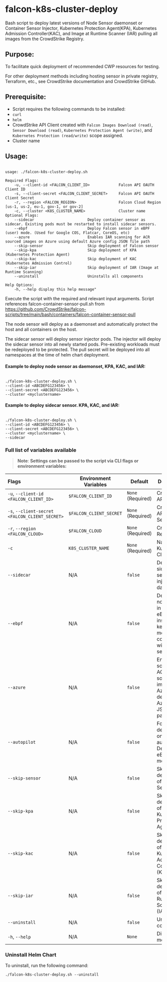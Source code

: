 # falcon-k8s-cluster-deploy

Bash script to deploy latest versions of Node Sensor daemonset or Container Sensor Injector, Kubernetes Protection Agent(KPA), Kubernetes Admission Controller(KAC), and Image at Runtime Scanner (IAR) pulling all images from the CrowdStrike Registry.

## Purpose:

To facilitate quick deployment of recommended CWP resources for testing.

For other deployment methods including hosting sensor in private registry, Terraform, etc., see CrowdStrike documentation and CrowdStrike GitHub.

## Prerequisite:

- Script requires the following commands to be installed:
-  `curl`
-  `helm`
- CrowdStrike API Client created with `Falcon Images Download (read)`, `Sensor Download (read)`, `Kubernetes Protection Agent (write)`, and `Kubernetes Protection (read/write)` scope assigned.
- Cluster name

## Usage:

```

usage: ./falcon-k8s-cluster-deploy.sh

Required Flags:
    -u, --client-id <FALCON_CLIENT_ID>             Falcon API OAUTH Client ID
    -s, --client-secret <FALCON_CLIENT_SECRET>     Falcon API OAUTH Client Secret
    -r, --region <FALCON_REGION>                   Falcon Cloud Region [us-1, us-2, eu-1, gov-1, or gov-2]
    -c, --cluster <K8S_CLUSTER_NAME>               Cluster name
Optional Flags:
    --sidecar                        Deploy container sensor as sidecar. Existing pods must be restarted to install sidecar sensors.
    --ebpf                           Deploy Falcon sensor in eBPF (user) mode. (Used for Google COS, Flatcar, CoreOS, etc)
    --azure                          Enables IAR scanning for ACR sourced images on Azure using default Azure config JSON file path   
    --skip-sensor                    Skip deployment of Falcon sensor
    --skip-kpa                       Skip deployment of KPA (Kubernetes Protection Agent) 
    --skip-kac                       Skip deployment of KAC (Kubernetes Admission Control)
    --skip-iar                       Skip deployment of IAR (Image at Runtime Scanning)
    --uninstall                      Uninstalls all components

Help Options:
    -h, --help display this help message"

```

  

Execute the script with the required and relevant input arguments. 
Script references falcon-container-sensor-pull.sh from https://github.com/CrowdStrike/falcon-scripts/tree/main/bash/containers/falcon-container-sensor-pull 

  The node sensor will deploy as a daemonset and automatically protect the host and all containers on the host.

  The sidecar sensor will deploy sensor injector pods. The injector will deploy the sidecar sensor into all newly started pods. Pre-existing workloads must be redeployed to be protected. The pull secret will be deployed into all namespaces at the time of helm chart deployment.

  #### Example to deploy node sensor as daemonset, KPA, KAC, and IAR:

```

./falcon-k8s-cluster-deploy.sh \
--client-id <ABCDEFG123456> \
--client-secret <ABCDEFG123456> \
--cluster <myclustername>

```

  

#### Example to deploy sidecar sensor. KPA, KAC, and IAR:

  

```

./falcon-k8s-cluster-deploy.sh \
--client-id <ABCDEFG123456> \
--client-secret <ABCDEFG123456> \
--cluster <myclustername> \
--sidecar

```

  

### Full list of variables available

> **Note**: **Settings can be passed to the script via CLI flags or environment variables:**

| Flags                                          | Environment Variables   | Default                    | Description                                                                              |
|:-----------------------------------------------|-------------------------|----------------------------|------------------------------------------------------------------------------------------|
| `-u`, `--client-id <FALCON_CLIENT_ID>` | `$FALCON_CLIENT_ID` | `None` (Required) | CrowdStrike API Client ID 
| `-s`, `--client-secret <FALCON_CLIENT_SECRET>` | `$FALCON_CLIENT_SECRET` | `None` (Required) | CrowdStrike API Client Secret |
| `-r`, `--region <FALCON_CLOUD>` | `$FALCON_CLOUD` | `None` (Required) | CrowdStrike Region | |
| `-c` | `K8S_CLUSTER_NAME` | `None` (Required) | Name of Kubernetes Cluster
| `--sidecar` | N/A | `false` | Deploys sidecar sensor injector as daemonset
| `--ebpf` | N/A | `false` | Deploys node sensor in user / eBPF mode instead of kernel mode. Not compatible with sidecar sensor.
| `--azure` | N/A | `false` | Enables IAR scanning for ACR sourced images on Azure using default Azure config JSON file path  . 
| `--autopilot` | N/A | `false` | For deployments onto GKE autopilot. Defaults to eBPF / User mode.
| `--skip-sensor` | N/A | `false` | Skips deployment of Falcon Sensor
| `--skip-kpa` | N/A | `false` | Skips deployment of Kubernetes Protection Agent (KPA)
| `--skip-kac` | N/A | `false` | Skips deployment of Kubernetes Admission Controller (KAC)
| `--skip-iar` | N/A | `false` | Skips deployment of Image at Runtime Scanner (IAR)
| `--uninstall` | N/A | `false` | Uninstalls all components
| `-h`, `--help` | N/A | `None` | Display help message

  

### Uninstall Helm Chart

To uninstall, run the following command:

```
./falcon-k8s-cluster-deploy.sh --uninstall
``` 
